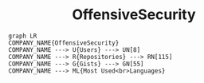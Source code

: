 <h1 align="center">OffensiveSecurity</h1>

```mermaid
graph LR
COMPANY_NAME{OffensiveSecurity}
COMPANY_NAME ---> U{Users} ---> UN[8]
COMPANY_NAME ---> R{Repositories} ---> RN[115]
COMPANY_NAME ---> G{Gists} ---> GN[55]
COMPANY_NAME ---> ML{Most Used<br>Languages}
```
